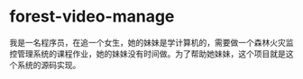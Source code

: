# forest-video-manage
我是一名程序员，在追一个女生，她的妹妹是学计算机的，需要做一个森林火灾监控管理系统的课程作业，她的妹妹没有时间做。为了帮助她妹妹，这个项目就是这个系统的源码实现。
